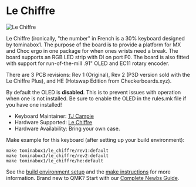# Le Chiffre

![Le Chiffre](https://i.imgur.com/X1WsUmdl.png)

Le Chiffre (ironically, "the number" in French is a 30% keyboard designed by tominabox1.  The purpose of the board is to provide a platform for MX and Choc ergo in one package for when ones wrists need a break. The board supports an RGB LED strip with DI on port F0. The board is also fitted with support for run-of-the-mill .91" OLED and EC11 rotary encoder.  

There are 3 PCB revisions: Rev 1 (Original), Rev 2 (P3D version sold with the Le Chiffre Plus), and HE (Hotswap Edition from Checkerboards.xyz).

By default the OLED is **disabled**. This is to prevent issues with operation when one is not installed. Be sure to enable the OLED in the rules.mk file if you have one installed!
 
* Keyboard Maintainer: [TJ Campie](https://github.com/tominabox1)
* Hardware Supported: [Le Chiffre](https://github.com/tominabox1/Le-Chiffre-Keyboard)
* Hardware Availability: Bring your own case.

Make example for this keyboard (after setting up your build environment):

    make tominabox1/le_chiffre/rev1:default
    make tominabox1/le_chiffre/rev2:default
    make tominabox1/le_chiffre/he:default

See the [build environment setup](https://docs.qmk.fm/#/getting_started_build_tools) and the [make instructions](https://docs.qmk.fm/#/getting_started_make_guide) for more information. Brand new to QMK? Start with our [Complete Newbs Guide](https://docs.qmk.fm/#/newbs).
